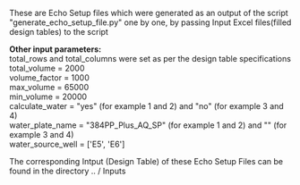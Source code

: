 These are Echo Setup files which were generated as an output of the script "generate\_echo\_setup\_file.py" one by one, by passing Input Excel files(filled design tables) to the script

**Other input parameters:**  
total_rows and total_columns were set as per the design table specifications
total_volume = 2000  
volume_factor = 1000  
max_volume = 65000  
min_volume = 20000  
calculate_water = "yes" (for example 1 and 2) and "no" (for example 3 and 4)  
water_plate_name = "384PP_Plus_AQ_SP" (for example 1 and 2) and "" (for example 3 and 4)  
water_source_well = \['E5', 'E6'\]

The corresponding Intput (Design Table) of these Echo Setup Files can be found in the directory 
.. / Inputs
